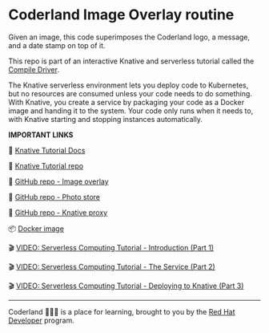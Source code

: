 # Coderland Image Overlay routine

Given an image, this code superimposes the Coderland logo, a message, and a date
stamp on top of it. 

This repo is part of an interactive Knative and serverless tutorial called the [Compile Driver](https://developers.redhat.com/coderland/serverless/).

The Knative serverless environment lets you deploy code to Kubernetes, but no resources are consumed unless your code needs to do something. With Knative, you create a service by packaging your code as a Docker image and handing it to the system. Your code only runs when it needs to, with Knative starting and stopping instances automatically. 

**IMPORTANT LINKS**

:notebook: [Knative Tutorial Docs](https://redhat-developer-demos.github.io/knative-tutorial/knative-tutorial/dev/index.html)

:gift: [Knative Tutorial repo](https://bit.ly/knative-tutorial)

:gift: [GitHub repo - Image overlay](https://github.com/redhat-developer-demos/image-overlay)

:gift: [GitHub repo - Photo store](https://github.com/redhat-developer-demos/coderland-photo-store)

:gift: [GitHub repo - Knative proxy](https://github.com/redhat-developer-demos/knative-proxy)

:package: [Docker image](https://cloud.docker.com/repository/docker/dougtidwell/imageoverlay)

:clapper: [VIDEO: Serverless Computing Tutorial - Introduction (Part 1)](https://youtu.be/R8PGrhfVWTc)

:clapper: [VIDEO: Serverless Computing Tutorial - The Service (Part 2)](https://youtu.be/M_Xse7vjkvE)

:clapper: [VIDEO: Serverless Computing Tutorial - Deploying to Knative (Part 3)](https://youtu.be/AR4fqwFLn9I)

***

Coderland :roller_coaster::rocket::ferris_wheel: is a place for learning, brought to you by the [Red Hat Developer](https://developers.redhat.com) program.
